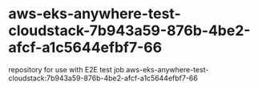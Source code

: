 # aws-eks-anywhere-test-cloudstack-7b943a59-876b-4be2-afcf-a1c5644efbf7-66
repository for use with E2E test job aws-eks-anywhere-test-cloudstack:7b943a59-876b-4be2-afcf-a1c5644efbf7-66
